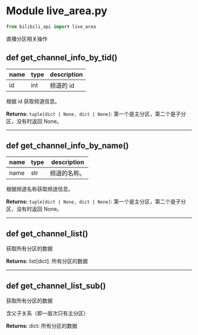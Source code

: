 # Module live_area.py

```python
from bilibili_api import live_area
```

直播分区相关操作

## def get_channel_info_by_tid()

| name | type | description |
| ---- | ---- | ----------- |
| id  | int  | 频道的 id  |

根据 id 获取频道信息。

**Returns:** `tuple[dict | None, dict | None]`: 第一个是主分区，第二个是子分区，没有时返回 None。

---

## def get_channel_info_by_name()

| name | type | description  |
| ---- | ---- | ------------ |
| name | str  | 频道的名称。 |

根据频道名称获取频道信息。

**Returns:** `tuple[dict | None, dict | None]`: 第一个是主分区，第二个是子分区，没有时返回 None。

---

## def get_channel_list()

获取所有分区的数据

**Returns:** list[dict]: 所有分区的数据

---

## def get_channel_list_sub()

获取所有分区的数据

含父子关系（即一层次只有主分区）

**Returns:** dict: 所有分区的数据
